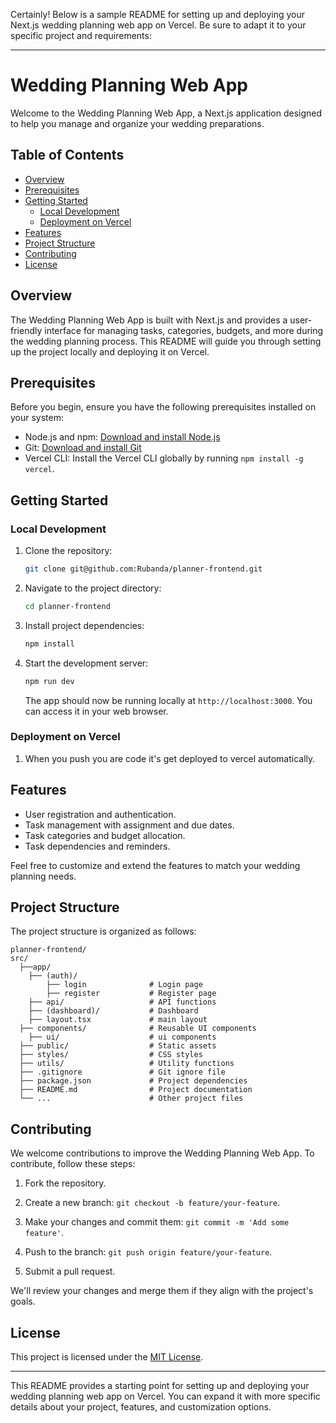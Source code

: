Certainly! Below is a sample README for setting up and deploying your Next.js wedding planning web app on Vercel. Be sure to adapt it to your specific project and requirements:

---

# Wedding Planning Web App

Welcome to the Wedding Planning Web App, a Next.js application designed to help you manage and organize your wedding preparations.

## Table of Contents

- [Overview](#overview)
- [Prerequisites](#prerequisites)
- [Getting Started](#getting-started)
  - [Local Development](#local-development)
  - [Deployment on Vercel](#deployment-on-vercel)
- [Features](#features)
- [Project Structure](#project-structure)
- [Contributing](#contributing)
- [License](#license)

## Overview

The Wedding Planning Web App is built with Next.js and provides a user-friendly interface for managing tasks, categories, budgets, and more during the wedding planning process. This README will guide you through setting up the project locally and deploying it on Vercel.

## Prerequisites

Before you begin, ensure you have the following prerequisites installed on your system:

- Node.js and npm: [Download and install Node.js](https://nodejs.org/)
- Git: [Download and install Git](https://git-scm.com/)
- Vercel CLI: Install the Vercel CLI globally by running `npm install -g vercel`.

## Getting Started

### Local Development

1. Clone the repository:

   ```bash
   git clone git@github.com:Rubanda/planner-frontend.git
   ```

2. Navigate to the project directory:

   ```bash
   cd planner-frontend
   ```

3. Install project dependencies:

   ```bash
   npm install
   ```

4. Start the development server:

   ```bash
   npm run dev
   ```

   The app should now be running locally at `http://localhost:3000`. You can access it in your web browser.

### Deployment on Vercel

1. When you push you are code it's get deployed to vercel automatically.

## Features

- User registration and authentication.
- Task management with assignment and due dates.
- Task categories and budget allocation.
- Task dependencies and reminders.

Feel free to customize and extend the features to match your wedding planning needs.

## Project Structure

The project structure is organized as follows:

```
planner-frontend/
src/
  ├──app/
    ├── (auth)/
        ├── login              # Login page
        ├── register           # Register page
    ├── api/                   # API functions
    ├── (dashboard)/           # Dashboard
    ├── layout.tsx             # main layout
  ├── components/              # Reusable UI components
    ├── ui/                    # ui components
  ├── public/                  # Static assets
  ├── styles/                  # CSS styles
  ├── utils/                   # Utility functions
  ├── .gitignore               # Git ignore file
  ├── package.json             # Project dependencies
  ├── README.md                # Project documentation
  └── ...                      # Other project files
```

## Contributing

We welcome contributions to improve the Wedding Planning Web App. To contribute, follow these steps:

1. Fork the repository.

2. Create a new branch: `git checkout -b feature/your-feature`.

3. Make your changes and commit them: `git commit -m 'Add some feature'`.

4. Push to the branch: `git push origin feature/your-feature`.

5. Submit a pull request.

We'll review your changes and merge them if they align with the project's goals.

## License

This project is licensed under the [MIT License](LICENSE).

---

This README provides a starting point for setting up and deploying your wedding planning web app on Vercel. You can expand it with more specific details about your project, features, and customization options.
